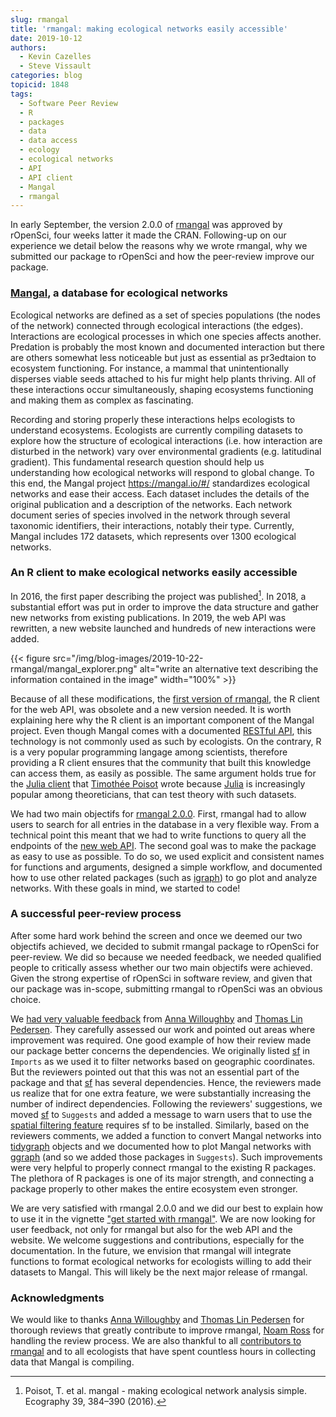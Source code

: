 ```yaml
---
slug: rmangal
title: 'rmangal: making ecological networks easily accessible'
date: 2019-10-12
authors:
  - Kevin Cazelles
  - Steve Vissault
categories: blog
topicid: 1848
tags:
  - Software Peer Review
  - R
  - packages
  - data
  - data access
  - ecology
  - ecological networks
  - API
  - API client
  - Mangal
  - rmangal
---
```



In early September, the version 2.0.0 of [rmangal][rmangal] was approved by
rOpenSci, four weeks latter it made the CRAN. Following-up on our experience we
detail below the reasons why we wrote rmangal, why we submitted our package to
rOpenSci and how the peer-review improve our package.

### [Mangal](https://mangal.io/#/), a database for ecological networks

Ecological networks are defined as a set of species populations (the nodes of
the network) connected through ecological interactions (the edges). Interactions
are ecological processes in which one species affects another. Predation is
probably the most known and documented interaction but there are others somewhat
less noticeable but just as essential as pr3edtaion to ecosystem functioning.
For instance, a mammal that unintentionally disperses viable seeds attached to
his fur might help plants thriving. All of these interactions occur
simultaneously, shaping ecosystems functioning and making them as complex as
fascinating.

Recording and storing properly these interactions helps ecologists to understand
ecosystems. Ecologists are currently compiling datasets to explore how the
structure of ecological interactions (i.e. how interaction are disturbed in the
network) vary over environmental gradients (e.g. latitudinal gradient). This
fundamental research question should help us understanding how ecological
networks will respond to global change. To this end, the Mangal project
<https://mangal.io/#/> standardizes ecological networks and ease their access.
Each dataset includes the details of the original publication and a description
of the networks. Each network document series of species involved in the network
through several taxonomic identifiers, their interactions, notably their type.
Currently, Mangal includes 172 datasets, which represents over 1300 ecological
networks.

### An R client to make ecological networks easily accessible

In 2016, the first paper describing the project was published[^original_ref]. In 2018, a substantial effort was put in order to improve the data
structure and gather new networks from existing publications. In 2019, the web
API was rewritten, a new website launched and hundreds of new interactions were
added.

{{< figure src="/img/blog-images/2019-10-22-rmangal/mangal_explorer.png"
 alt="write an alternative text describing the information contained in the image" width="100%" >}}

Because of all these modifications, the [first version of
rmangal](https://github.com/mangal-wg/rmangal-v1), the R client for the web API,
was obsolete and a new version needed. It is worth explaining here why the R
client is an important component of the Mangal project. Even though Mangal comes
with a documented [RESTful API](https://mangal.io/doc/api/), this technology is
not commonly used as such by ecologists. On the contrary, R is a very popular
programming langage among scientists, therefore providing a R client ensures
that the community that built this knowledge can access them, as easily as
possible. The same argument holds true for the [Julia
client](https://mangal.io/doc/jl/) that [Timothée Poisot](https://poisotlab.io/)
wrote because [Julia](https://julialang.org/) is increasingly popular among
theoreticians, that can test theory with such datasets.

We had two main objectifs for [rmangal 2.0.0][rmangal]. First, rmangal had to
allow users to search for all entries in the database in a very flexible way.
From a technical point this meant that we had to write functions to query all
the endpoints of the [new web API][API]. The second goal was to make the package
as easy to use as possible. To do so, we used explicit and consistent names for
functions and arguments, designed a simple workflow, and documented how to use
other related packages (such as [igraph][igraph]) to go plot and analyze
networks. With these goals in mind, we started to code!


### A successful peer-review process

<!-- version to prerelease -->
After some hard work behind the screen and once we deemed our two objectifs
achieved, we decided to submit rmangal package to rOpenSci for peer-review. We
did so because we needed feedback, we needed qualified people to critically
assess whether our two main objectifs were achieved. Given the strong expertise
of rOpenSci in software review, and given that our package was in-scope,
submitting rmangal to rOpenSci was an obvious choice.

We [had very valuable
feedback](https://github.com/ropensci/software-review/issues/332) from [Anna
Willoughby][arw36] and [Thomas Lin Pedersen][thomasp85]. They carefully assessed
our work and pointed out areas where improvement was required. One good example
of how their review made our package better concerns the dependencies. We
originally listed [sf][sf] in `Imports` as we used it to filter networks based
on geographic coordinates. But the reviewers pointed out that this was not an
essential part of the package and that [sf][sf] has several dependencies. Hence,
the reviewers made us realize that for one extra feature, we were substantially
increasing the number of indirect dependencies. Following the reviewers'
suggestions, we moved [sf][sf] to `Suggests` and added a message to warn users
that to use the [spatial filtering
feature](https://ropensci.github.io/rmangal/articles/rmangal.html#geolocalize-mangal-networks-with-sf)
requires sf to be installed. Similarly, based on the reviewers comments, we
added a function to convert Mangal networks into [tidygraph][tidygraph] objects
and we documented how to plot Mangal networks with [ggraph][ggraph] (and so we
added those packages in `Suggests`). Such improvements were very helpful to
properly connect rmangal to the existing R packages. The plethora of R packages
is one of its major strength, and connecting a package properly to other makes
the entire ecosystem even stronger.

<!-- Future -->
We are very satisfied with rmangal 2.0.0 and we did our best to explain how to
use it in the vignette ["get started with
rmangal"](ttps://ropensci.github.io/rmangal/articles/rmangal.html). We are now
looking for user feedback, not only for rmangal but also for the web API and the
website. We welcome suggestions and contributions, especially for the
documentation. In the future, we envision that rmangal will integrate functions
to format ecological networks for ecologists willing to add their datasets to
Mangal. This will likely be the next major release of rmangal.



### Acknowledgments

We would like to thanks [Anna Willoughby][arw36] and [Thomas Lin
Pedersen][thomasp85] for thorough reviews that greatly contribute to improve
rmangal, [Noam Ross](https://github.com/noamross) for handling the review
process. We are also thankful to all [contributors to
rmangal](https://ropensci.github.io/rmangal/authors.html) and to all ecologists
that have spent countless hours in collecting data that Mangal is compiling.


[^original_ref]: Poisot, T. et al. mangal - making ecological network analysis simple. Ecography 39, 384–390 (2016).


[arw36]: https://github.com/arw36
[thomasp85]: https://github.com/thomasp85
[igraph]: https://igraph.org/r/
[tidygraph]: https://tidygraph.data-imaginist.com/
[ggraph]:https://ggraph.data-imaginist.com/
[rmangal]: https://ropensci.github.io/rmangal/
[API]: https://mangal.io/doc/api/
[sf]: https://cran.r-project.org/web/packages/sf/index.html
